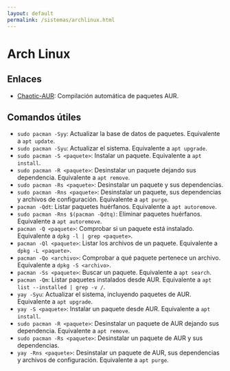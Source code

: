 ```yaml
---
layout: default
permalink: /sistemas/archlinux.html
---
```


# Arch Linux

## Enlaces

* [Chaotic-AUR](https://aur.chaotic.cx/): Compilación automática de paquetes AUR.

## Comandos útiles

* `sudo pacman -Syy`: Actualizar la base de datos de paquetes. Equivalente a `apt update`.
* `sudo pacman -Syu`: Actualizar el sistema. Equivalente a `apt upgrade`.
* `sudo pacman -S <paquete>`: Instalar un paquete. Equivalente a `apt install`.
* `sudo pacman -R <paquete>`: Desinstalar un paquete dejando sus dependencia. Equivalente a `apt remove`.
* `sudo pacman -Rs <paquete>`: Desinstalar un paquete y sus dependencias.
* `sudo pacman -Rns <paquete>`: Desinstalar un paquete, sus dependencias y archivos de configuración. Equivalente a `apt purge`.
* `pacman -Qdt`: Listar paquetes huérfanos. Equivalente a `apt autoremove`.
* `sudo pacman -Rns $(pacman -Qdtq)`: Eliminar paquetes huérfanos. Equivalente a `apt autoremove`.
* `pacman -Q <paquete>`: Comprobar si un paquete está instalado. Equivalente a `dpkg -l | grep <paquete>`.
* `pacman -Ql <paquete>`: Listar los archivos de un paquete. Equivalente a `dpkg -L <paquete>`.
* `pacman -Qo <archivo>`: Comprobar a qué paquete pertenece un archivo. Equivalente a `dpkg -S <archivo>`.
* `pacman -Ss <paquete>`: Buscar un paquete. Equivalente a `apt search`.
* `pacman -Qm`: Listar paquetes instalados desde AUR. Equivalente a `apt list --installed | grep -v /`.
* `yay -Syu`: Actualizar el sistema, incluyendo paquetes de AUR. Equivalente a `apt upgrade`.
* `yay -S <paquete>`: Instalar un paquete desde AUR. Equivalente a `apt install`.
* `sudo pacman -R <paquete>`: Desinstalar un paquete de AUR dejando sus dependencia. Equivalente a `apt remove`.
* `sudo pacman -Rs <paquete>`: Desinstalar un paquete de AUR y sus dependencias.
* `yay -Rns <paquete>`: Desinstalar un paquete de AUR, sus dependencias y archivos de configuración. Equivalente a `apt purge`.
